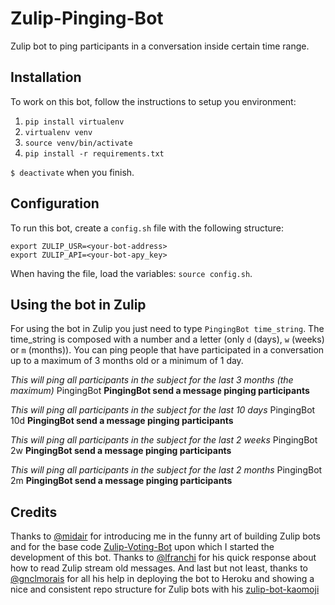 # Zulip-Pinging-Bot
Zulip bot to ping participants in a conversation inside certain time range.


## Installation
To work on this bot, follow the instructions to setup you environment:

1. `pip install virtualenv`
2. `virtualenv venv`
3. `source venv/bin/activate`
4. `pip install -r requirements.txt`

`$ deactivate` when you finish.


## Configuration
To run this bot, create a `config.sh` file with the following structure:
```
export ZULIP_USR=<your-bot-address>
export ZULIP_API=<your-bot-apy_key>
```
When having the file, load the variables: `source config.sh`.


## Using the bot in Zulip
For using the bot in Zulip you just need to type `PingingBot time_string`. The time_string is composed with a number and a letter (only `d` (days), `w` (weeks) or `m` (months)). You can ping people that have participated in a conversation up to a maximum of 3 months old or a minimum of 1 day.

*This will ping all participants in the subject for the last 3 months (the maximum)*
PingingBot
**PingingBot send a message pinging participants**

*This will ping all participants in the subject for the last 10 days*
PingingBot 10d
**PingingBot send a message pinging participants**

*This will ping all participants in the subject for the last 2 weeks*
PingingBot 2w
**PingingBot send a message pinging participants**

*This will ping all participants in the subject for the last 2 months*
PingingBot 2m
**PingingBot send a message pinging participants**

## Credits
Thanks to [@midair](https://github.com/midair) for introducing me in the funny art of building Zulip bots and for the base code [Zulip-Voting-Bot](https://github.com/midair/Zulip-Voting-Bot) upon which I started the development of this bot.
Thanks to [@lfranchi](https://github.com/lfranchi) for his quick response about how to read Zulip stream old messages.
And last but not least, thanks to [@gnclmorais](https://github.com/gnclmorais) for all his help in deploying the bot to Heroku and showing a nice and consistent repo structure for Zulip bots with his [zulip-bot-kaomoji](https://github.com/gnclmorais/zulip-bot-kaomoji)

